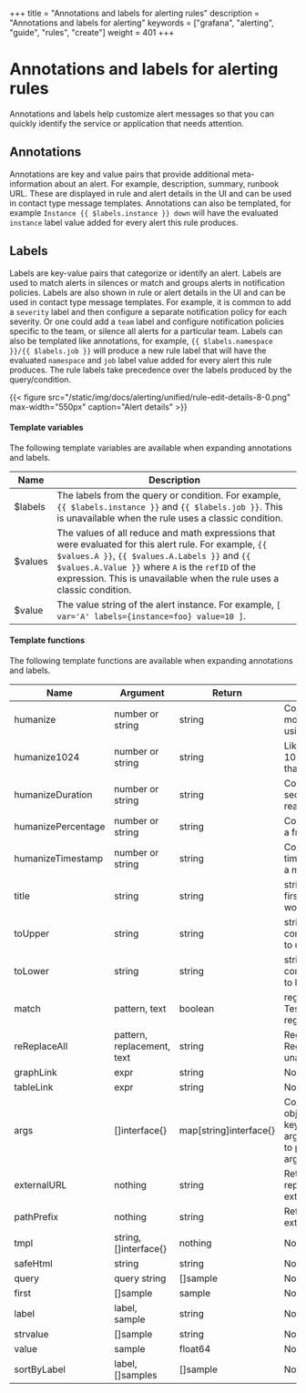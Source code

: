 +++
title = "Annotations and labels for alerting rules"
description = "Annotations and labels for alerting"
keywords = ["grafana", "alerting", "guide", "rules", "create"]
weight = 401
+++

# Annotations and labels for alerting rules

Annotations and labels help customize alert messages so that you can quickly identify the service or application that needs attention.

## Annotations

Annotations are key and value pairs that provide additional meta-information about an alert. For example, description, summary, runbook URL. These are displayed in rule and alert details in the UI and can be used in contact type message templates. Annotations can also be templated, for example `Instance {{ $labels.instance }} down` will have the evaluated `instance` label value added for every alert this rule produces.

## Labels

Labels are key-value pairs that categorize or identify an alert. Labels are used to match alerts in silences or match and groups alerts in notification policies. Labels are also shown in rule or alert details in the UI and can be used in contact type message templates. For example, it is common to add a `severity` label and then configure a separate notification policy for each severity. Or one could add a `team` label and configure notification policies specific to the team, or silence all alerts for a particular team. Labels can also be templated like annotations, for example, `{{ $labels.namespace }}/{{ $labels.job }}` will produce a new rule label that will have the evaluated `namespace` and `job` label value added for every alert this rule produces. The rule labels take precedence over the labels produced by the query/condition.

{{< figure src="/static/img/docs/alerting/unified/rule-edit-details-8-0.png" max-width="550px" caption="Alert details" >}}

#### Template variables

The following template variables are available when expanding annotations and labels.

| Name    | Description                                                                                                                                                                                                                                                                         |
| ------- | ----------------------------------------------------------------------------------------------------------------------------------------------------------------------------------------------------------------------------------------------------------------------------------- |
| $labels | The labels from the query or condition. For example, `{{ $labels.instance }}` and `{{ $labels.job }}`. This is unavailable when the rule uses a classic condition.                                                                                                                  |
| $values | The values of all reduce and math expressions that were evaluated for this alert rule. For example, `{{ $values.A }}`, `{{ $values.A.Labels }}` and `{{ $values.A.Value }}` where `A` is the `refID` of the expression. This is unavailable when the rule uses a classic condition. |
| $value  | The value string of the alert instance. For example, `[ var='A' labels={instance=foo} value=10 ]`.                                                                                                                                                                                  |

#### Template functions

The following template functions are available when expanding annotations and labels.

| Name               | Argument                   | Return                 | Description                                                                                                                        |
| ------------------ | -------------------------- | ---------------------- | ---------------------------------------------------------------------------------------------------------------------------------- |
| humanize           | number or string           | string                 | Converts a number to a more readable format, using metric prefixes.                                                                |
| humanize1024       | number or string           | string                 | Like humanize, but uses 1024 as the base rather than 1000.                                                                         |
| humanizeDuration   | number or string           | string                 | Converts a duration in seconds to a more readable format.                                                                          |
| humanizePercentage | number or string           | string                 | Converts a ratio value to a fraction of 100.                                                                                       |
| humanizeTimestamp  | number or string           | string                 | Converts a Unix timestamp in seconds to a more readable format.                                                                    |
| title              | string                     | string                 | strings.Title, capitalises first character of each word.                                                                           |
| toUpper            | string                     | string                 | strings.ToUpper, converts all characters to upper case.                                                                            |
| toLower            | string                     | string                 | strings.ToLower, converts all characters to lower case.                                                                            |
| match              | pattern, text              | boolean                | regexp.MatchString Tests for a unanchored regexp match.                                                                            |
| reReplaceAll       | pattern, replacement, text | string                 | Regexp.ReplaceAllString Regexp substitution, unanchored.                                                                           |
| graphLink          | expr                       | string                 | Not supported                                                                                                                      |
| tableLink          | expr                       | string                 | Not supported                                                                                                                      |
| args               | []interface{}              | map[string]interface{} | Converts a list of objects to a map with keys, for example, arg0, arg1. Use this function to pass multiple arguments to templates. |
| externalURL        | nothing                    | string                 | Returns a string representing the external URL.                                                                                    |
| pathPrefix         | nothing                    | string                 | Returns the path of the external URL.                                                                                              |
| tmpl               | string, []interface{}      | nothing                | Not supported.                                                                                                                     |
| safeHtml           | string                     | string                 | Not supported.                                                                                                                     |
| query              | query string               | []sample               | Not supported.                                                                                                                     |
| first              | []sample                   | sample                 | Not supported.                                                                                                                     |
| label              | label, sample              | string                 | Not supported.                                                                                                                     |
| strvalue           | []sample                   | string                 | Not supported.                                                                                                                     |
| value              | sample                     | float64                | Not supported.                                                                                                                     |
| sortByLabel        | label, []samples           | []sample               | Not supported.                                                                                                                     |
